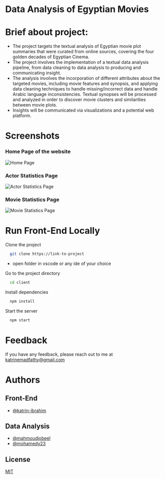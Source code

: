 # Data Analysis of Egyptian Movies


# Brief about project:
- The project targets the textual analysis of Egyptian movie plot
  summaries that were curated from online sources, covering the four golden decades
  of Egyptian Cinema.
- The project involves the implementation of a textual data analysis pipeline, from
  data cleaning to data analysis to producing and communicating insight.
- The analysis involves the incorporation of different attributes about the targeted
  movies, including movie features and synopsis, and applying data cleaning
  techniques to handle missing/incorrect data and handle Arabic language
  inconsistencies. Textual synopses will be processed and analyzed in order to
  discover movie clusters and similarities between movie plots.
- Insights will be communicated via visualizations and a potential web platform.

# Screenshots
### Home Page of the website

![Home Page](https://user-images.githubusercontent.com/85318392/175040903-93920c9e-e36d-4f33-8844-7870909b4de4.jpeg)


### Actor Statistics Page

![Actor Statistics Page](https://user-images.githubusercontent.com/85318392/175041015-0ad1ea1f-11f3-4d3b-be3f-fcaaa95d9d11.jpeg)


### Movie Statistics Page

![Movie Statistics Page](https://user-images.githubusercontent.com/85318392/175041030-1e844c07-b2cc-4f84-b8d3-8e322025a286.jpeg)




# Run Front-End Locally

Clone the project

```bash
  git clone https://link-to-project
```

- open folder in vscode or any ide of your choice 

Go to the project directory

```bash
  cd client
```

Install dependencies

```bash
  npm install
```

Start the server

```bash
  npm start
```

# Feedback

If you have any feedback, please reach out to me at katrinemadfathy@gmail.com


# Authors

## Front-End
- [@katrin-ibrahim](https://github.com/katrin-ibrahim)

## Data Analysis
- [@mahmoudjobeel](https://github.com/mahmoudjobeel1)
- [@mohamedy23](https://github.com/mohamedy23)



## License

[MIT](https://choosealicense.com/licenses/mit/)




